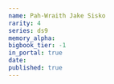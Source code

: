```yaml
---
name: Pah-Wraith Jake Sisko
rarity: 4
series: ds9
memory_alpha:
bigbook_tier: -1
in_portal: true
date:
published: true
---
```



